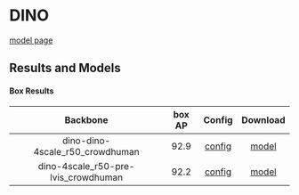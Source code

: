 # DINO

[model page](https://github.com/open-mmlab/mmdetection/blob/dev-3.x/configs/dino/README.md)

## Results and Models

#### Box Results

|              Backbone               | box AP |                      Config                      |                                                    Download                                                     |
| :---------------------------------: | :----: | :----------------------------------------------: | :-------------------------------------------------------------------------------------------------------------: |
|   dino-dino-4scale_r50_crowdhuman   |  92.9  |     [config](dino-4scale_r50_crowdhuman.py)      | [model](https://github.com/okotaku/dethub-weights/releases/download/v0.1.1dino-crowdhuman/dino-4scale_r50_crowdhuman-ebfc9dc7.pth) |
| dino-4scale_r50-pre-lvis_crowdhuman |  92.2  | [config](dino-4scale_r50-pre-lvis_crowdhuman.py) | [model](https://github.com/okotaku/dethub-weights/releases/download/v0.1.1dino-crowdhuman/dino-4scale_r50-pre-lvis_crowdhuman-d54735f1.pth) |
